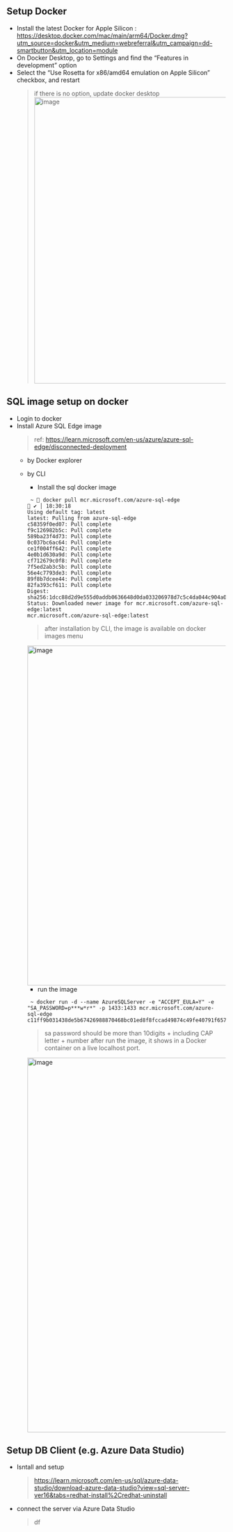 
## Setup Docker
- Install the latest Docker for Apple Silicon : https://desktop.docker.com/mac/main/arm64/Docker.dmg?utm_source=docker&utm_medium=webreferral&utm_campaign=dd-smartbutton&utm_location=module
- On Docker Desktop, go to Settings and find the “Features in development” option
- Select the “Use Rosetta for x86/amd64 emulation on Apple Silicon” checkbox, and restart
  > if there is no option, update docker desktop
  > <img width="659" alt="image" src="https://user-images.githubusercontent.com/59367560/235894248-01f976e4-6181-4b4b-9353-63eea51d9534.png">

## SQL image setup on docker
- Login to docker
- Install Azure SQL Edge image
  > ref: https://learn.microsoft.com/en-us/azure/azure-sql-edge/disconnected-deployment
  - by Docker explorer
  - by CLI
    - Install the sql docker image
    ```
     ~  docker pull mcr.microsoft.com/azure-sql-edge                ✔ │ 18:30:18
    Using default tag: latest
    latest: Pulling from azure-sql-edge
    c58359f0ed07: Pull complete
    f9c126982b5c: Pull complete
    589ba23f4d73: Pull complete
    0c037bc6ac64: Pull complete
    ce1f004ff642: Pull complete
    4e0b1d630a9d: Pull complete
    cf712679c0f8: Pull complete
    7f5ed2ab3c5b: Pull complete
    56e4c7793de3: Pull complete
    89f8b7dcee44: Pull complete
    82fa393cf611: Pull complete
    Digest: sha256:1dcc88d2d9e555d0addb0636648d0da033206978d7c5c4da044c904a0f06f58b
    Status: Downloaded newer image for mcr.microsoft.com/azure-sql-edge:latest
    mcr.microsoft.com/azure-sql-edge:latest
    ```
    > after installation by CLI, the image is available on docker images menu
    <img width="782" alt="image" src="https://user-images.githubusercontent.com/59367560/236893739-44a1f085-8dab-4b86-b5c4-5712b76ec9ca.png">

    - run the image
    ```
     ~ docker run -d --name AzureSQLServer -e "ACCEPT_EULA=Y" -e "SA_PASSWORD=p***w*r*" -p 1433:1433 mcr.microsoft.com/azure-sql-edge
    c11ff9b031438de5b67426988870468bc01ed8f8fccad49874c49fe40791f657
    ```
    > sa password should be more than 10digits + including CAP letter + number
    > after run the image, it shows in a Docker container on a live localhost port.
    <img width="862" alt="image" src="https://user-images.githubusercontent.com/59367560/236895447-54ae7f7e-4061-4aee-a3f3-ddaf3202bf31.png">


## Setup DB Client (e.g. Azure Data Studio)
- Isntall and setup 
  > https://learn.microsoft.com/en-us/sql/azure-data-studio/download-azure-data-studio?view=sql-server-ver16&tabs=redhat-install%2Credhat-uninstall

- connect the server via Azure Data Studio
  > df



